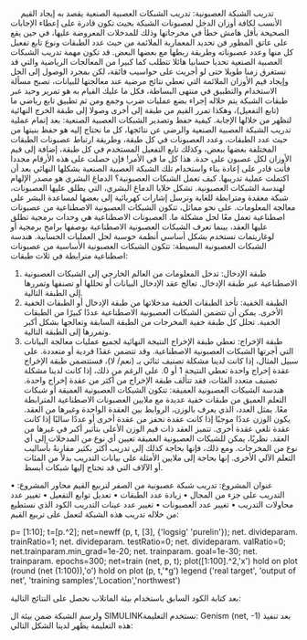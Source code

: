

 
تدريب الشبكة العصبونية: 
تدريب الشبكات العصبية الصنعية يقصد به إيجاد القيم الأنسب لكافة أوزان الدخل لعصبونات الشبكة بحيث تكون قادرة على إعطاء الإجابات الصحيحة بأقل هامش خطأ في مخرجاتها وذلك للمدخلات المعروضة عليها، في حين يقع على عاتق المطور فن تحديد المعمارية الملائمة من حيث عدد الطبقات ونوع تابع تفعيل كل منها وعدد عصبوناته وطريقة ربطها مع بعضها البعض.
قد تكون مهمة تدريب الشبكات العصبية الصنعية تحديا حسابيا هائلا تتطلب كما كبيرا من المعالجات الرياضية والتي قد تستغرق زمنا طويلا حتى لو أجريت على حواسيب فائقة، لكن بمجرد الوصول إلى الحل وإيجاد قيم الأوزان الملائمة التي تعطي نتائج مرضية عند معالجتها للبيانات، تصبح مسألة الاستخدام والتطبيق في منتهى البساطة، فكل ما عليك القيام به هو تمرير وحيد عبر طبقات الشبكة يتم خلاله إجراء بضع عمليات ضرب وجمع ومن ثم تطبيق تابع رياضي ما (تابع التفعيل)، وهكذا تمرر القيم من طبقة إلى أخرى وصولا إلى طبقة الخرج النهائية لتظهر من خلالها الإجابة. 
 كيفية حفظ وتصدير الشبكات العصبية الصنعية:
بعد إتمام عملية تدريب الشبكة العصبية الصنعية والرضى عن نتائجها، كل ما نحتاج إليه هو حفظ بنيتها من حيث عدد الطبقات، وعدد العصبونات في كل طبقة، وطريقة ارتباط عصبونات الطبقات المختلفة بعضها ببعض، وكذلك تابع التفعيل المستخدم في كل طبقة، إضافة إلى قيم الأوزان لكل عصبون على حدة. هذا كل ما في الأمر! فإن حصلت على هذه الأرقام مجددا فأنت قادر على إعادة بناء واستخدام تلك الشبكة العصبية الصنعية بشكلها النهائي بعد أن اكتملت عملية تدريبها.
كيف تعمل الشبكات العصبونية؟
الدماغ البشري هو مصدر الإلهام لهندسة الشبكات العصبونية. تشكل خلايا الدماغ البشري، التي يطلق عليها العصبونات، شبكة معقدة ومترابطة للغاية وترسل إشارات كهربائية إلى بعضها لمساعدة البشر على معالجة المعلومات. على نحو مماثل، تتكون الشبكات العصبونية الاصطناعية من عصبونات اصطناعية تعمل معًا لحل مشكلة ما. العصبونات الاصطناعية هي وحدات برمجية تطلق عليها العقد، بينما تعرف الشبكات العصبونية الاصطناعية بوصفها برامج برمجية أو لوغاريتمات تستخدم بشكل أساسي أنظمة حوسبة لحل العمليات الحسابية.
هندسة الشبكات العصبونية البسيطة:
تتكون الشبكات العصبونية الأساسية من عصبونات اصطناعية مترابطة في ثلاث طبقات:
1.	طبقة الإدخال:
تدخل المعلومات من العالم الخارجي إلى الشبكات العصبونية الاصطناعية عبر طبقة الإدخال. تعالج عقد الإدخال البيانات أو تحللها أو تصنفها وتمررها إلى الطبقة التالية.
2.	الطبقة الخفية:
تأخذ الطبقات الخفية مدخلاتها من طبقة الإدخال أو الطبقات الخفية الأخرى. يمكن أن تتضمن الشبكات العصبونية الاصطناعية عددًا كبيرًا من الطبقات الخفية. تحلل كل طبقة خفية المخرجات من الطبقة السابقة وتعالجها بشكل أكبر وتمررها إلى الطبقة التالية.
3.	طبقة الإخراج:
تعطي طبقة الإخراج النتيجة النهائية لجميع عمليات معالجة البيانات التي أجرتها الشبكات العصبونية الاصطناعية. وقد تتضمن عقدًا فردية أو متعددة. على سبيل المثال، إذا كانت لدينا مشكلة تصنيف ثنائي بـ (نعم/ لا)، فستتضمن طبقة الإخراج عقدة إخراج واحدة تعطي النتيجة 1 أو 0. على الرغم من ذلك، إذا كانت لدينا مشكلة تصنيف متعدد الفئات، فقد تتألف طبقة الإخراج من أكثر من عقدة إخراج واحدة.
هندسة الشبكات العصبونية العميقة:
تتكون الشبكات العصبونية العميقة أو شبكات التعلم العميق من طبقات خفية عديدة مع ملايين العصبونات الاصطناعية المترابطة معًا. يمثل العدد، الذي يعرف بالوزن، الروابط بين العقدة الواحدة وغيرها من العقد. يكون الوزن عددًا موجبًا إذا كانت عقدة تحفز من عقدة أخرى أو عددًا سالبًا إذا كانت عقدة تلغي عقدة أخرى. تتميز العقد ذات قيم الوزن الأعلى بتأثير أكبر في غيرها من العقد.
نظريًا، يمكن للشبكات العصبونية العميقة تعيين أي نوع من المدخلات إلى أي نوع من المخرجات. ومع ذلك، فإنها بحاجة كذلك إلى تدريب أكثر بكثير مقارنةً بأساليب التعلم الآلي الأخرى. إنها بحاجة إلى ملايين الأمثلة على بيانات التدريب بدلاً من المئات أو الآلاف التي قد تحتاج إليها شبكات أبسط.
 
 عنوان المشروع:
تدريب شبكة عصبونية من الصفر لتربيع القيم 
محاور المشروع:
•	التدريب على جزء من المجال 
•	زيادة عدد الطبقات 
•	تعديل توابع التفعيل 
•	تغيير عدد محاولات التدريب 
•	تغيير عدد العصبونات 
•	تغيير عدد عينات التدريب 
الكود الذي نستطيع من خلاله تدريب هذه الشبكة لتعمل على تربيع القيم:
 
p= [1:10];
t=[p.^2];
net=newff (p, t, [3], {'logsig' 'purelin'});
net. divideparam. trainRatio=1;
net. divideparam. testRatio=0;
net. divideparam. valRatio=0;
net.trainparam.min_grad=1e-20;
net. trainparam. goal=1e-30;
net. trainparam. epochs=300;
net=train (net, p, t);
plot([1:100].^2,'x')
hold on
plot (round (net (1:100)),'o')
hold on
plot (p, t,'*g')
legend ('real target', 'output of net', 'training samples','Location','northwest')


بعد كتابة الكود السابق باستخدام بيئة الماتلاب نحصل على النتائج التالية:
 




    
       


 


ولرسم الشبكة ضمن بيئة ال SIMULINKنستخدم التعليمة:
Genism (net, -1)
بعد تنفيذ هذه التعليمة يظهر لدينا الشكل التالي:
  

